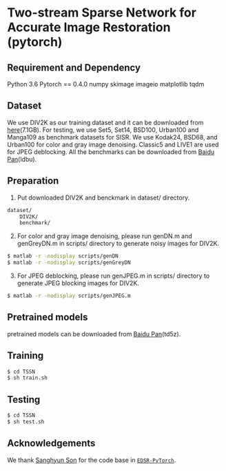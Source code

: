# Two-stream Sparse Network for Accurate Image Restoration (pytorch)

## Requirement and Dependency
Python 3.6
Pytorch == 0.4.0
numpy
skimage
imageio
matplotlib
tqdm

## Dataset
We use DIV2K as our training dataset and it can be downloaded from [here](https://cv.snu.ac.kr/research/EDSR/DIV2K.tar)(7.1GB).
For testing, we use Set5, Set14, BSD100, Urban100 and Manga109 as benchmark datasets for SISR.
We use Kodak24, BSD68, and Urban100 for color and gray image denoising.
Classic5 and LIVE1 are used for JPEG deblocking.
All the benchmarks can be downloaded from [Baidu Pan](https://pan.baidu.com/s/12gZqnhvaqqTzj9hEMhAcKQ)(ldbu).

## Preparation
1. Put downloaded DIV2K and benckmark in dataset/ directory.
```sh
dataset/
	DIV2K/
	benchmark/
```
2. For color and gray image denoising, please run genDN.m and genGreyDN.m in scripts/ directory to generate noisy images for DIV2K.	
```	sh
$ matlab -r -nodisplay scripts/genDN
$ matlab -r -nodisplay scripts/genGreyDN
```
3. For JPEG deblocking, please run genJPEG.m in scripts/ directory to generate JPEG blocking images for DIV2K. 
```sh
$ matlab -r -nodisplay scripts/genJPEG.m
```

## Pretrained models
pretrained models can be downloaded from [Baidu Pan](https://pan.baidu.com/s/1G2N_PVgOi0vTgTN5MFQujQ)(td5z).

## Training
```sh
$ cd TSSN
$ sh train.sh
```
## Testing
```sh
$ cd TSSN
$ sh test.sh
```

## Acknowledgements
We thank [Sanghyun Son](https://github.com/thstkdgus35) for the code base in [`EDSR-PyTorch`](https://github.com/thstkdgus35/EDSR-PyTorch).


